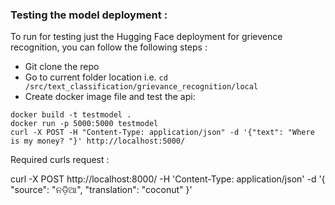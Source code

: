 

### Testing the model deployment :  
To run for testing just the Hugging Face deployment for grievence recognition, you can follow the following steps : 

- Git clone the repo
- Go to current folder location i.e. ``` cd /src/text_classification/grievance_recognition/local ```
- Create docker image file and test the api:  
```
docker build -t testmodel .
docker run -p 5000:5000 testmodel
curl -X POST -H "Content-Type: application/json" -d '{"text": "Where is my money? "}' http://localhost:5000/
```





Required curls request : 

curl -X POST   http://localhost:8000/  -H 'Content-Type: application/json'   -d '{
    "source": "ନଡ଼ିଆ",
    "translation": "coconut"
}'
